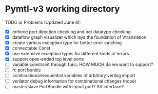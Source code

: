 # Pymtl-v3 working directory

TODO or Problems (Updated June 8):

- [x] enforce port direction checking and net datatype checking
- [x] dataflow graph visualizer which lays the foundation of Vtranslation
- [x] create various exception type for better error catching
- [x] connectable Const
- [x] use extensive exception types for different kinds of errors
- [x] support open-ended top level ports
- [ ] variable constraint through func: HOW MUCH do we want to support?
- [ ] rtl port bundle
- [ ] combinational/sequential variables of arbitrary verilog import
- [ ] verilator debug information for combinational changes (nope)
- [ ] master/slave PortBundle with in/out port? SV interface?
